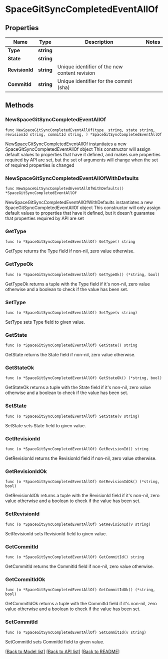 # SpaceGitSyncCompletedEventAllOf

## Properties

Name | Type | Description | Notes
------------ | ------------- | ------------- | -------------
**Type** | **string** |  | 
**State** | **string** |  | 
**RevisionId** | **string** | Unique identifier of the new content revision | 
**CommitId** | **string** | Unique identifier for the commit (sha) | 

## Methods

### NewSpaceGitSyncCompletedEventAllOf

`func NewSpaceGitSyncCompletedEventAllOf(type_ string, state string, revisionId string, commitId string, ) *SpaceGitSyncCompletedEventAllOf`

NewSpaceGitSyncCompletedEventAllOf instantiates a new SpaceGitSyncCompletedEventAllOf object
This constructor will assign default values to properties that have it defined,
and makes sure properties required by API are set, but the set of arguments
will change when the set of required properties is changed

### NewSpaceGitSyncCompletedEventAllOfWithDefaults

`func NewSpaceGitSyncCompletedEventAllOfWithDefaults() *SpaceGitSyncCompletedEventAllOf`

NewSpaceGitSyncCompletedEventAllOfWithDefaults instantiates a new SpaceGitSyncCompletedEventAllOf object
This constructor will only assign default values to properties that have it defined,
but it doesn't guarantee that properties required by API are set

### GetType

`func (o *SpaceGitSyncCompletedEventAllOf) GetType() string`

GetType returns the Type field if non-nil, zero value otherwise.

### GetTypeOk

`func (o *SpaceGitSyncCompletedEventAllOf) GetTypeOk() (*string, bool)`

GetTypeOk returns a tuple with the Type field if it's non-nil, zero value otherwise
and a boolean to check if the value has been set.

### SetType

`func (o *SpaceGitSyncCompletedEventAllOf) SetType(v string)`

SetType sets Type field to given value.


### GetState

`func (o *SpaceGitSyncCompletedEventAllOf) GetState() string`

GetState returns the State field if non-nil, zero value otherwise.

### GetStateOk

`func (o *SpaceGitSyncCompletedEventAllOf) GetStateOk() (*string, bool)`

GetStateOk returns a tuple with the State field if it's non-nil, zero value otherwise
and a boolean to check if the value has been set.

### SetState

`func (o *SpaceGitSyncCompletedEventAllOf) SetState(v string)`

SetState sets State field to given value.


### GetRevisionId

`func (o *SpaceGitSyncCompletedEventAllOf) GetRevisionId() string`

GetRevisionId returns the RevisionId field if non-nil, zero value otherwise.

### GetRevisionIdOk

`func (o *SpaceGitSyncCompletedEventAllOf) GetRevisionIdOk() (*string, bool)`

GetRevisionIdOk returns a tuple with the RevisionId field if it's non-nil, zero value otherwise
and a boolean to check if the value has been set.

### SetRevisionId

`func (o *SpaceGitSyncCompletedEventAllOf) SetRevisionId(v string)`

SetRevisionId sets RevisionId field to given value.


### GetCommitId

`func (o *SpaceGitSyncCompletedEventAllOf) GetCommitId() string`

GetCommitId returns the CommitId field if non-nil, zero value otherwise.

### GetCommitIdOk

`func (o *SpaceGitSyncCompletedEventAllOf) GetCommitIdOk() (*string, bool)`

GetCommitIdOk returns a tuple with the CommitId field if it's non-nil, zero value otherwise
and a boolean to check if the value has been set.

### SetCommitId

`func (o *SpaceGitSyncCompletedEventAllOf) SetCommitId(v string)`

SetCommitId sets CommitId field to given value.



[[Back to Model list]](../README.md#documentation-for-models) [[Back to API list]](../README.md#documentation-for-api-endpoints) [[Back to README]](../README.md)


